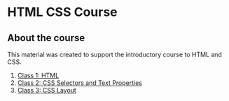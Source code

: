 # HTML CSS Course
## About the course
This material was created to support the introductory course to HTML and CSS.

1. [Class 1: HTML](https://github.com/juansaab/html-css-course/tree/master/class-1-html)
2. [Class 2: CSS Selectors and Text Properties](https://github.com/juansaab/html-css-course/tree/master/class-2-css-selectors)
3. [Class 3: CSS Layout](https://github.com/juansaab/html-css-course/tree/master/class-3-css-display)
